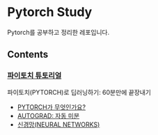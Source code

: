 # Pytorch Study

Pytorch를 공부하고 정리한 레포입니다.

## Contents

### [파이토치 튜토리얼](https://tutorials.pytorch.kr/)

파이토치(PYTORCH)로 딥러닝하기: 60분만에 끝장내기
- [PYTORCH가 무엇인가요?](./tutorials/tensor_tutorial.ipynb)
- [AUTOGRAD: 자동 미분](./tutorials/autograd_tutorial.ipynb)
- [신경망(NEURAL NETWORKS)](./tutorials/neural_networks_tutorial.ipynb)
